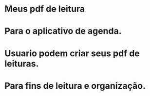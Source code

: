 # Meus pdf de leitura
# Para o aplicativo de agenda.

# Usuario podem criar seus pdf de leituras.

# Para fins de leitura e organização.